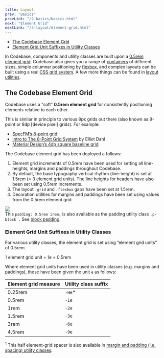 ```yaml
---
title: Layout
prev: "Basics"
prevLink: "/2-basics/basics.html"
next: "Element Grid"
nextLink: "/3-layout/element-grid.html"
---
```


<div class="on-page-toc b-thin rounded mb-3e py-1e">
  <ul class="menu small">
    <li class="menu-item"><a href="#the-codebase-element-grid">The Codebase Element Grid</a></li>
    <li class="menu-item"><a href="#element-grid-unit-suffixes-in-utility-classes">Element Grid Unit Suffixes in Utility Classes</a></li>
  </ul>
</div>

<p class="h4 thin">In Codebase, components and utility classes are built upon a <a href="#the-codebase-element-grid">0.5rem element grid</a>. Codebase also gives you a range of <a href="../3-layout/containers.html">containers</a> of different sizes, simple columnar positioning by <a href="../3-layout/flexbox.html">flexbox</a>, and complex layouts can be built using a real <a href="../3-layout/grid.html">CSS grid system</a>. A few more things can be found in <a href="../4-utilities/utilities.html#layout-utilities">layout utilities</a>.

## The Codebase Element Grid

Codebase uses a “soft” **0.5rem element grid** for consistently positioning elements relative to each other.

This is similar in principle to various 8px grids out there (also known as 8-point or 8dp [device pixel] grids). For example:

* [SpecFM’s 8-point grid](https://spec.fm/specifics/8-pt-grid)
* [Intro to The 8-Point Grid System](https://builttoadapt.io/intro-to-the-8-point-grid-system-d2573cde8632) by Elliot Dahl
* [Material Design’s 4dp square baseline grid](https://material.io/guidelines/layout/metrics-keylines.html)

The Codebase element grid has been deployed a follows:

1. Element grid increments of 0.5rem have been used for setting all line-heights, margins and paddings throughout Codebase.
2. By default, the base typography vertical rhythm (line-height) is set at 1.5rem (= 3 element grid units). The line heights for headers have also been set using 0.5rem increments.
3. The layout `.grid` and `.flexbox` gaps have been set at 1.5rem.
4. Decoration utilities for margins and paddings have been set using values from the 0.5rem element grid.

<img src="/img/Codebase-element-grid.svg" class="mb-3e" />

<div class="p-2e bg-theme-2">This <code class="b-thin">padding: 0.5rem 1rem;</code> is also available as the padding utility class <code class="b-thin">.p-block`.</code> See <a href="../4-utilities/utilities.html#block-padding">block padding</a>.</div>

### Element Grid Unit Suffixes in Utility Classes

For various utility classes, the element grid is set using “element grid units” of 0.5rem.

<p class="center bold">1 element grid unit = 1e = 0.5rem</p>

Where element grid units have been used in utility classes (e.g. margins and paddings), these have been given the unit `e` as follows:

<table class="table">
  <thead>
    <tr>
      <th>Element grid measure</th>
      <th>Utility class suffix</th>
    </tr>
  </thead>
  <tbody>
    <tr>
      <td>0.25rem</td>
      <td><code>-He</code>*</td>
    </tr>
    <tr>
      <td>0.5rem</td>
      <td><code>-1e</code></td>
    </tr>
    <tr>
      <td>1rem</td>
      <td><code>-2e</code></td>
    </tr>
    <tr>
      <td>1.5rem</td>
      <td><code>-3e</code></td>
    </tr>
    <tr>
      <td>3rem</td>
      <td><code>-6e</code></td>
    </tr>
    <tr>
      <td>4.5rem</td>
      <td><code>-9e</code></td>
    </tr>
  </tbody>
</table>

<sup>1</sup> This half element-grid spacer is also available in [margin and padding (i.e. spacing) utility classes](../4-utilities/spacing.html).
